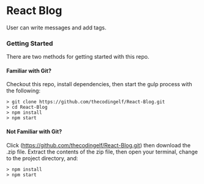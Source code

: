 # React Blog

User can write messages and add tags.

### Getting Started

There are two methods for getting started with this repo.

#### Familiar with Git?
Checkout this repo, install dependencies, then start the gulp process with the following:

```
> git clone https://github.com/thecodingelf/React-Blog.git
> cd React-Blog
> npm install
> npm start
```

#### Not Familiar with Git?
Click (https://github.com/thecodingelf/React-Blog.git) then download the .zip file.  Extract the contents of the zip file, then open your terminal, change to the project directory, and:

```
> npm install
> npm start
```
